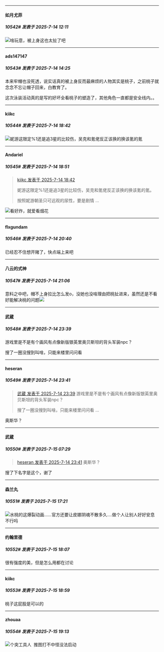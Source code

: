 ﻿
*****

####  如月尤菲  
##### 10542#       发表于 2025-7-14 12:11

<img src="https://static.stage1st.com/image/smiley/face2017/068.png" referrerpolicy="no-referrer">啥玩意，被上身这也太扯了吧


*****

####  ads147147  
##### 10543#       发表于 2025-7-14 14:25

本来牢帽也没死透，说实话真的被上身反而最麻烦的人物其实是桃子，之前桃子就念念不忘让帽子回来，白教育了。

这次泳装活动真的是写的好坏全看桃子的塑造了，其他角色一直都是安全线内。。


*****

####  kiikc  
##### 10544#       发表于 2025-7-14 18:42

<img src="https://static.stage1st.com/image/smiley/face2017/035.png" referrerpolicy="no-referrer">妮游这限定%1还是追3星的比较伤，吴克和氪佬反正该换的换该氪的氪


*****

####  Andariel  
##### 10545#       发表于 2025-7-14 18:51

<blockquote><a href="httphttps://stage1st.com/2b/forum.php?mod=redirect&amp;goto=findpost&amp;pid=68097741&amp;ptid=2163117" target="_blank">kiikc 发表于 2025-7-14 18:42</a>

妮游这限定%1还是追3星的比较伤，吴克和氪佬反正该换的换该氪的氪。

按照妮游朝圣只可远观的尿性，要是剧情 ...</blockquote>
<img src="https://static.stage1st.com/image/smiley/face2017/067.png" referrerpolicy="no-referrer">看好炸，就爱看烟花


*****

####  flxgundam  
##### 10546#       发表于 2025-7-14 20:40

已经忍不住想开赌了，快点端上来吧


*****

####  八云的式神  
##### 10547#       发表于 2025-7-14 21:06

意料之中吧，帽不上身拉比怎么发o，没她也没啥理由把桃扯进来，虽然还是不看好能解决桃的问题<img src="https://static.stage1st.com/image/smiley/face2017/068.png" referrerpolicy="no-referrer">


*****

####  武蔵  
##### 10548#       发表于 2025-7-14 23:39

游戏里是不是有个画风有点像新版银英里奥贝斯坦的背头军装npc？

搜了一圈没搜到叫啥，只能来楼里问问看


*****

####  heseran  
##### 10549#       发表于 2025-7-14 23:41

<blockquote><a href="httphttps://stage1st.com/2b/forum.php?mod=redirect&amp;goto=findpost&amp;pid=68098942&amp;ptid=2163117" target="_blank">武蔵 发表于 2025-7-14 23:39</a>
游戏里是不是有个画风有点像新版银英里奥贝斯坦的背头军装npc？

搜了一圈没搜到叫啥，只能来楼里问问看 ...</blockquote>
奥斯华？


*****

####  武蔵  
##### 10550#       发表于 2025-7-15 07:29

<blockquote><a href="httphttps://stage1st.com/2b/forum.php?mod=redirect&amp;goto=findpost&amp;pid=68098946&amp;ptid=2163117" target="_blank">heseran 发表于 2025-7-14 23:41</a>
奥斯华？</blockquote>
搜了下名字是这个，谢了


*****

####  森兰丸  
##### 10551#       发表于 2025-7-15 17:21

<img src="https://static.stage1st.com/image/smiley/face2017/047.png" referrerpolicy="no-referrer">水桃的这爆裂动画......官方还要让皮娜阴魂不散多久....做个人让别人好好安息不行吗


*****

####  约翰里德  
##### 10552#       发表于 2025-7-15 18:07

很有强度的美，但是怎么用都在讨论


*****

####  kiikc  
##### 10553#       发表于 2025-7-15 18:59

桃子这屁股是可以的


*****

####  zhouaa  
##### 10554#       发表于 2025-7-15 19:13

<img src="https://static.stage1st.com/image/smiley/face2017/009.gif" referrerpolicy="no-referrer">个突工具人  推图打不中怪没法启动

